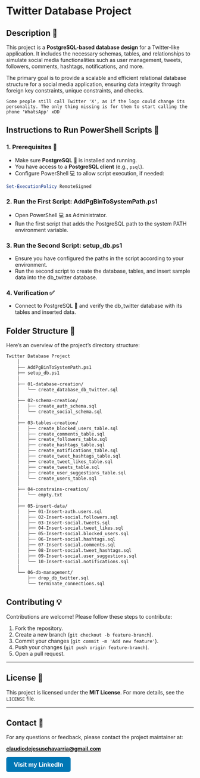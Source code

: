 # Twitter Database Project 



## Description 📜

This project is a **PostgreSQL-based database design** for a Twitter-like application. It includes the necessary schemas, tables, and relationships to simulate social media functionalities such as user management, tweets, followers, comments, hashtags, notifications, and more.

The primary goal is to provide a scalable and efficient relational database structure for a social media application, ensuring data integrity through foreign key constraints, unique constraints, and checks.


`Some people still call Twitter 'X', as if the logo could change its personality. The only thing missing is for them to start calling the phone 'WhatsApp' xDD`

## Instructions to Run PowerShell Scripts 🚀

### 1. **Prerequisites** 🔧

- Make sure **PostgreSQL** 🐘 is installed and running.
- You have access to a **PostgreSQL client** (e.g., `psql`).
- Configure PowerShell 💻 to allow script execution, if needed:

```powershell
Set-ExecutionPolicy RemoteSigned
```

### 2. Run the First Script: AddPgBinToSystemPath.ps1

- Open PowerShell 💻 as Administrator.
- Run the first script that adds the PostgreSQL path to the system PATH environment variable.

### 3. Run the Second Script: setup_db.ps1
- Ensure you have configured the paths in the script according to your environment.
- Run the second script to create the database, tables, and insert sample data into the db_twitter database.

### 4. Verification ✅
- Connect to PostgreSQL 🐘 and verify the db_twitter database with its tables and inserted data.

## Folder Structure 📂

Here’s an overview of the project’s directory structure:

```sh
Twitter Database Project
    │
    ├── AddPgBinToSystemPath.ps1
    ├── setup_db.ps1
    │
    ├── 01-database-creation/
    │   └── create_database_db_twitter.sql
    │
    ├── 02-schema-creation/
    │   ├── create_auth_schema.sql
    │   └── create_social_schema.sql
    │
    ├── 03-tables-creation/
    │   ├── create_blocked_users_table.sql
    │   ├── create_comments_table.sql
    │   ├── create_followers_table.sql
    │   ├── create_hashtags_table.sql
    │   ├── create_notifications_table.sql
    │   ├── create_tweet_hashtags_table.sql
    │   ├── create_tweet_likes_table.sql
    │   ├── create_tweets_table.sql
    │   ├── create_user_suggestions_table.sql
    │   └── create_users_table.sql
    │
    ├── 04-constrains-creation/
    │   └── empty.txt
    │
    ├── 05-insert-data/
    │   ├── 01-Insert-auth.users.sql
    │   ├── 02-Insert-social.followers.sql
    │   ├── 03-Insert-social.tweets.sql
    │   ├── 04-Insert-social.tweet_likes.sql
    │   ├── 05-Insert-social.blocked_users.sql
    │   ├── 06-Insert-social.hashtags.sql
    │   ├── 07-Insert-social.comments.sql
    │   ├── 08-Insert-social.tweet_hashtags.sql
    │   ├── 09-Insert-social.user_suggestions.sql
    │   └── 10-Insert-social.notifications.sql
    │
    └── 06-db-management/
        ├── drop_db_twitter.sql
        └── terminate_connections.sql
```


## Contributing 💡

Contributions are welcome! Please follow these steps to contribute:

1. Fork the repository.
2. Create a new branch (`git checkout -b feature-branch`).
3. Commit your changes (`git commit -m 'Add new feature'`).
4. Push your changes (`git push origin feature-branch`).
5. Open a pull request.

---

## License 📝

This project is licensed under the **MIT License**. For more details, see the `LICENSE` file.

---

## Contact 📧

For any questions or feedback, please contact the project maintainer at:

**claudiodejesuschavarria@gmail.com**

<a href="https://www.linkedin.com/in/claudiochavarria/" style="display: inline-block; background-color: #0077B5; color: white; padding: 10px 20px; border-radius: 5px; text-decoration: none; font-size: 16px; font-weight: bold;">Visit my LinkedIn</a>